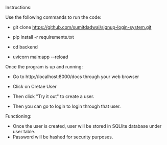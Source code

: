 Instructions:

Use the following commands to run the code:

- git clone https://github.com/sumitdadwal/signup-login-system.git

- pip install -r requirements.txt

- cd backend

- uvicorn main:app --reload

Once the program is up and running:

- Go to http://localhost:8000/docs through your web browser

- Click on Cretae User
- Then click "Try it out" to create a user.
- Then you can go to login to login through that user.


Functioning:
- Once the user is created, user will be stored in SQLlite database under user table.
- Password will be hashed for security purposes.